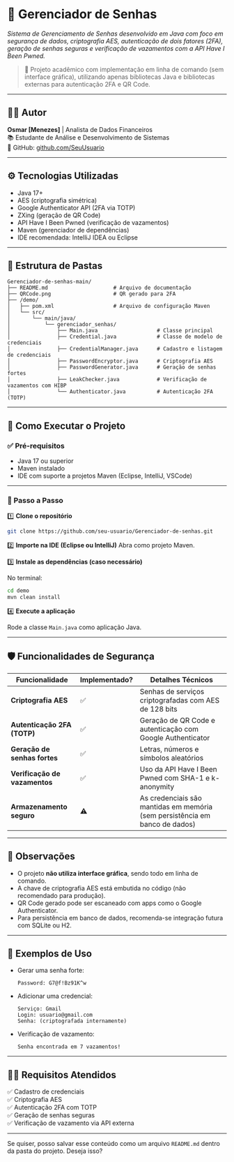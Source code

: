 # 🔐 Gerenciador de Senhas

*Sistema de Gerenciamento de Senhas desenvolvido em Java com foco em segurança de dados, criptografia AES, autenticação de dois fatores (2FA), geração de senhas seguras e verificação de vazamentos com a API *Have I Been Pwned*.*

> 📌 Projeto acadêmico com implementação em linha de comando (sem interface gráfica), utilizando apenas bibliotecas Java e bibliotecas externas para autenticação 2FA e QR Code.

---

## 👨‍💻 Autor

**Osmar \[Menezes]** | Analista de Dados Financeiros<br/>
📚 Estudante de Análise e Desenvolvimento de Sistemas<br/>
🔗 GitHub: [github.com/SeuUsuario](https://github.com/menezesosmar)

---

## ⚙️ Tecnologias Utilizadas

* Java 17+
* AES (criptografia simétrica)
* Google Authenticator API (2FA via TOTP)
* ZXing (geração de QR Code)
* API Have I Been Pwned (verificação de vazamentos)
* Maven (gerenciador de dependências)
* IDE recomendada: IntelliJ IDEA ou Eclipse

---

## 📁 Estrutura de Pastas

```
Gerenciador-de-senhas-main/
├── README.md                     # Arquivo de documentação
├── QRCode.png                    # QR gerado para 2FA
├── /demo/
│   ├── pom.xml                   # Arquivo de configuração Maven
│   └── src/
│       └── main/java/
│           └── gerenciador_senhas/
│               ├── Main.java                   # Classe principal
│               ├── Credential.java             # Classe de modelo de credenciais
│               ├── CredentialManager.java      # Cadastro e listagem de credenciais
│               ├── PasswordEncryptor.java      # Criptografia AES
│               ├── PasswordGenerator.java      # Geração de senhas fortes
│               ├── LeakChecker.java            # Verificação de vazamentos com HIBP
│               └── Authenticator.java          # Autenticação 2FA (TOTP)
```

---

## 🚀 Como Executar o Projeto

### ✅ Pré-requisitos

* Java 17 ou superior
* Maven instalado
* IDE com suporte a projetos Maven (Eclipse, IntelliJ, VSCode)

---

### 🔨 Passo a Passo

1️⃣ **Clone o repositório**

```bash
git clone https://github.com/seu-usuario/Gerenciador-de-senhas.git
```

2️⃣ **Importe na IDE (Eclipse ou IntelliJ)**
Abra como projeto Maven.

3️⃣ **Instale as dependências (caso necessário)**

No terminal:

```bash
cd demo
mvn clean install
```

4️⃣ **Execute a aplicação**

Rode a classe `Main.java` como aplicação Java.

---

## 🛡️ Funcionalidades de Segurança

| Funcionalidade                | Implementado? | Detalhes Técnicos                                                           |
| ----------------------------- | ------------- | --------------------------------------------------------------------------- |
| **Criptografia AES**          | ✅             | Senhas de serviços criptografadas com AES de 128 bits                       |
| **Autenticação 2FA (TOTP)**   | ✅             | Geração de QR Code e autenticação com Google Authenticator                  |
| **Geração de senhas fortes**  | ✅             | Letras, números e símbolos aleatórios                                       |
| **Verificação de vazamentos** | ✅             | Uso da API Have I Been Pwned com SHA-1 e k-anonymity                        |
| **Armazenamento seguro**      | ⚠️            | As credenciais são mantidas em memória (sem persistência em banco de dados) |

---

## 📝 Observações

* O projeto **não utiliza interface gráfica**, sendo todo em linha de comando.
* A chave de criptografia AES está embutida no código (não recomendado para produção).
* QR Code gerado pode ser escaneado com apps como o Google Authenticator.
* Para persistência em banco de dados, recomenda-se integração futura com SQLite ou H2.

---

## 🧪 Exemplos de Uso

* Gerar uma senha forte:

  ```
  Password: G7@f!Bz91K^w
  ```

* Adicionar uma credencial:

  ```
  Serviço: Gmail
  Login: usuario@gmail.com
  Senha: (criptografada internamente)
  ```

* Verificação de vazamento:

  ```
  Senha encontrada em 7 vazamentos!
  ```

---

## 👨‍🏫 Requisitos Atendidos

✅ Cadastro de credenciais<br/>
✅ Criptografia AES<br/>
✅ Autenticação 2FA com TOTP<br/>
✅ Geração de senhas seguras<br/>
✅ Verificação de vazamento via API externa<br/>

---

Se quiser, posso salvar esse conteúdo como um arquivo `README.md` dentro da pasta do projeto. Deseja isso?
